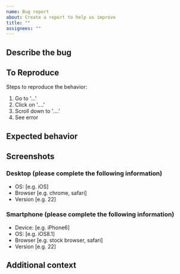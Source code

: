 ```yaml
---
name: Bug report
about: Create a report to help us improve
title: ""
assignees: ""
---
```


## Describe the bug

<!--- A clear and concise description of what the bug is. --->

## To Reproduce

Steps to reproduce the behavior:

1. Go to '...'
2. Click on '....'
3. Scroll down to '....'
4. See error

## Expected behavior

<!--- A clear and concise description of what you expected to happen. --->

## Screenshots

<!--- If applicable, add screenshots to help explain your problem. --->

### Desktop (please complete the following information)

- OS: [e.g. iOS]
- Browser [e.g. chrome, safari]
- Version [e.g. 22]

### Smartphone (please complete the following information)

- Device: [e.g. iPhone6]
- OS: [e.g. iOS8.1]
- Browser [e.g. stock browser, safari]
- Version [e.g. 22]

## Additional context

<!--- Add any other context about the problem here. --->

